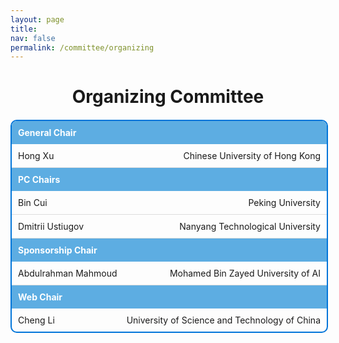 ```yaml
---
layout: page
title:
nav: false
permalink: /committee/organizing
---
```

<h1 style="text-align:center;">Organizing Committee</h1>
<html lang="en">
<head>
    <meta charset="UTF-8">
    <style>
        .oc-container {
            border: 2px solid #0074D9;
            border-radius: 10px;
            overflow: hidden;
            width: 100%;
            max-width: 600px;
            margin: 20px auto;
        }
        .oc-header {
            background-color: #5DADE2;
            color: white;
            padding: 10px;
            font-weight: bold;
        }
        .oc-content {
            display: flex;
            justify-content: space-between;
            padding: 10px;
            border-bottom: 1px solid #ddd;
        }
        .oc-content:last-child {
            border-bottom: none;
        }
    </style>
</head>
<body>
    <div class="oc-container">
        <div class="oc-header">General Chair</div>
        <div class="oc-content">
            <span>Hong Xu</span>
            <span> Chinese University of Hong Kong</span>
        </div>
        <div class="oc-header">PC Chairs</div>
        <div class="oc-content">
            <span>Bin Cui</span>
            <span>Peking University</span>
        </div>
        <div class="oc-content">
            <span>Dmitrii Ustiugov</span>
            <span>Nanyang Technological University</span>
        </div>
        <div class="oc-header">Sponsorship Chair</div>
        <div class="oc-content">
            <span>Abdulrahman Mahmoud</span>
            <span>Mohamed Bin Zayed University of AI</span>
        </div>
        <div class="oc-header">Web Chair</div>
        <div class="oc-content">
            <span>Cheng Li</span>
            <span>University of Science and Technology of China</span>
        </div>
    </div>
</body>
</html>